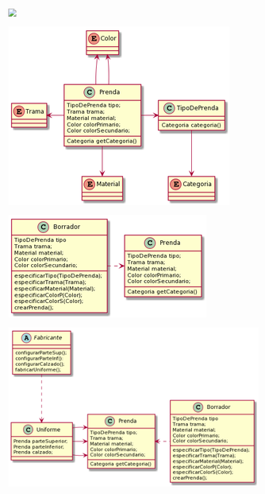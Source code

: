 <br>
<img src="http://www.plantuml.com/plantuml/png/NP31QlCm3CVlUWhJK_j1lmTOHcZfBeKD0ktOMJXQPh2Z8CiC5lhkirjJcbqK_VuHyW_jeg9e2XwinnZDUqmeZcSOyhT74PumFfbN5_Mv4nfxR64WFQM1Cbc7wqtXWtUXj1TJzzncPpYxYL_eHaOpDF26IkBGcr2R1WxiMOmjjHCNYi4YF95DOt-Bpu81ZPRQN9z6fO7bQa9nRrbwwb1mhHGc4jGak06uG3NRQyeoF4ELcb2KJcdAAYpD8ZsEdylKel_1dk-CrbBaelMmtzhqGQXV9FlkQERYMBaS203gZSt_zi_m_S-sv-znswx-hUeXeLgRRMiUqbskAVXV" />
<br>

<br>
<img src="https://github.com/josibuttazzoni/TP-QueMePongo/blob/master/QMP%20segIteracion1.png" />
<br>

<br>
<img src="https://github.com/josibuttazzoni/TP-QueMePongo/blob/master/QMP%20segIteracion2.png" />
<br>

<br>
<img src="https://github.com/josibuttazzoni/TP-QueMePongo/blob/master/QMP%20segIteracion3.png" />
<br>
